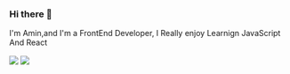 ### Hi there 👋

I'm Amin,and I'm a FrontEnd Developer, I Really enjoy Learnign JavaScript And React

<img align="center" src="https://github-readme-stats.vercel.app/api?username=amin-da&show_icons=true&count_private=true&include_all_commits=true&theme=nightowl  " /></a>
<a padding='10px' href="https://github.com/amin-da">
  <img align="center" src="https://github-readme-stats.vercel.app/api/top-langs/?username=amin-da&layout=compact)](https://github.com/anuraghazra/github-readmestats&theme=nightowl" />

 </a>

